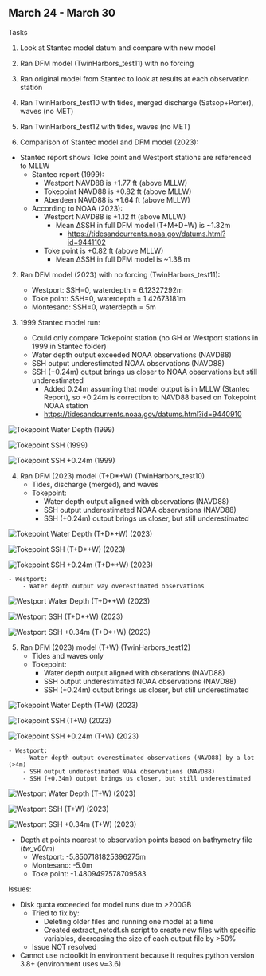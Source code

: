 ## March 24 - March 30
Tasks
1) Look at Stantec model datum and compare with new model
2) Ran DFM model (TwinHarbors_test11) with no forcing
3) Ran original model from Stantec to look at results at each observation station
4) Ran TwinHarbors_test10 with tides, merged discharge (Satsop+Porter), waves (no MET)
5) Ran TwinHarbors_test12 with tides, waves (no MET)

1) Comparison of Stantec model and DFM model (2023):
- Stantec report shows Toke point and Westport stations are referenced to MLLW
	- Stantec report (1999):
		- Westport NAVD88 is +1.77 ft (above MLLW)
		- Tokepoint NAVD88 is +0.82 ft (above MLLW)
		- Aberdeen NAVD88 is +1.64 ft (above MLLW)
	- According to NOAA (2023):
		- Westport NAVD88 is +1.12 ft (above MLLW)
			- Mean ∆SSH in full DFM model (T+M+D+W) is ~1.32m
    			- https://tidesandcurrents.noaa.gov/datums.html?id=9441102
		- Toke point is +0.82 ft (above MLLW)
   			- Mean ∆SSH in full DFM model is ~1.38 m

2) Ran DFM model (2023) with no forcing (TwinHarbors_test11):
	- Westport: SSH=0, waterdepth = 6.12327292m
	- Toke point: SSH=0, waterdepth = 1.42673181m
	- Montesano: SSH=0, waterdepth = 5m

3) 1999 Stantec model run:
	- Could only compare Tokepoint station (no GH or Westport stations in 1999 in Stantec folder)
	- Water depth output exceeded NOAA observations (NAVD88)
	- SSH output underestimated NOAA observations (NAVD88)
	- SSH (+0.24m) output brings us closer to NOAA observations but still underestimated
		- Added 0.24m assuming that model output is in MLLW (Stantec Report), so +0.24m is correction to NAVD88 based on Tokepoint NOAA station
	 	- https://tidesandcurrents.noaa.gov/datums.html?id=9440910

![Tokepoint Water Depth (1999)](../Figures/040224meeting/Tokepoint_wl_wd_1999.png)

![Tokepoint SSH (1999)](../Figures/040224meeting/Tokepoint_wl_ssh_1999.png)

![Tokepoint SSH +0.24m (1999)](../Figures/040224meeting/Tokepoint_wl_ssh_1999_plus024.png)

4) Ran DFM (2023) model (T+D*+W) (TwinHarbors_test10)
	- Tides, discharge (merged), and waves
	- Tokepoint:
		- Water depth output aligned with observations (NAVD88)
		- SSH output underestimated NOAA observations (NAVD88)
		- SSH (+0.24m) output brings us closer, but still underestimated

![Tokepoint Water Depth (T+D*+W) (2023)](../Figures/040224meeting/Job17433700_Tokepoint_wl_wd.png)

![Tokepoint SSH (T+D*+W) (2023)](../Figures/040224meeting/Job17433700_Tokepoint_wl_ssh.png)

![Tokepoint SSH +0.24m (T+D*+W) (2023)](../Figures/040224meeting/Job17433700_Tokepoint_wl_ssh_nomet_plus024.png)

	- Westport:
		- Water depth output way overestimated observations

![Westport Water Depth (T+D*+W) (2023)](../Figures/040224meeting/Job17433700_Westport_wl_wd.png)

![Westport SSH (T+D*+W) (2023)](../Figures/040224meeting/Job17433700_Westport_wl_ssh.png)

![Westport SSH +0.34m (T+D*+W) (2023)](../Figures/040224meeting/Job17433700_Westport_wl_ssh_nomet_plus034.png)

5) Ran DFM (2023) model (T+W) (TwinHarbors_test12)
	- Tides and waves only
	- Tokepoint:
		- Water depth output aligned with obserations (NAVD88)
		- SSH output underestimated NOAA observations (NAVD88)
		- SSH (+0.24m) output brings us closer, but still underestimated

![Tokepoint Water Depth (T+W) (2023)](../Figures/040224meeting/Job17452285_Tokepoint_wl_wd_TW.png)

![Tokepoint SSH (T+W) (2023)](../Figures/040224meeting/Job17452285_Tokepoint_wl_ssh_TW.png)

![Tokepoint SSH +0.24m (T+W) (2023)](../Figures/040224meeting/Job17452285_Tokepoint_wl_ssh_TW_024.png)

	- Westport:
		- Water depth output overestimated observations (NAVD88) by a lot (>4m)
		- SSH output underestimated NOAA observations (NAVD88)
		- SSH (+0.34m) output brings us closer, but still underestimated

![Westport Water Depth (T+W) (2023)](../Figures/040224meeting/Job17452285_Westport_wl_wd_TW.png)

![Westport SSH (T+W) (2023)](../Figures/040224meeting/Job17452285_Westport_wl_ssh_TW.png)

![Westport SSH +0.34m (T+W) (2023)](../Figures/040224meeting/Job17452285_Westport_wl_ssh_TW_034.png)


- Depth at points nearest to observation points based on bathymetry file (*tw_v60m*)
	- Westport: -5.8507181825396275m
	- Montesano: -5.0m
	- Toke point: -1.4809497578709583

Issues:
- Disk quota exceeded for model runs due to >200GB
	- Tried to fix by:
		- Deleting older files and running one model at a time
		- Created extract_netcdf.sh script to create new files with specific variables, decreasing the size of each output file by >50%
	- Issue NOT resolved
- Cannot use nctoolkit in environment because it requires python version 3.8+ (environment uses v=3.6)
